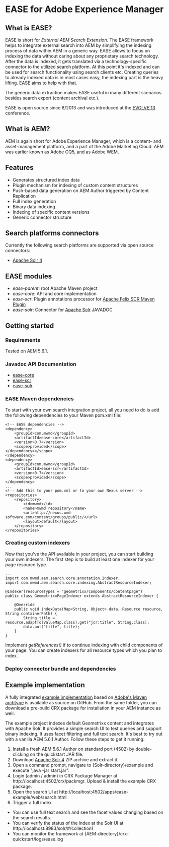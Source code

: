 EASE for Adobe Experience Manager
====


What is EASE?
----------
EASE is short for *External AEM Search Extension*. The EASE framework helps to integrate external search into AEM by simplifying the indexing process of data within AEM in a generic way. EASE allows to focus on indexing the data without
caring about any proprietary search technology. After the data is indexed, it gets translated via a technology-specific connector to the utilized search platform. At this point it's indexed
and can be used for search functionality using search clients etc. Creating queries to already indexed data is in most cases easy, the indexing part is the heavy lifting. EASE aims to help
with that. 

The generic data extraction makes EASE useful in many different scenarios besides search export (content archival etc.).

EASE is open source since 8/2013 and was introduced at the [EVOLVE'13](http://www.evolve13.com/) conference.

What is AEM?
----------
AEM is again short for Adobe Experience Manager, which is a content- and asset-management platform, and a part of the Adobe Marketing Cloud. AEM was earlier known as Adobe CQ5, and as Adobe WEM.

Features
-----------
* Generates structured index data
* Plugin mechanism for indexing of custom content structures
* Push-based data generation on AEM Author triggered by Content Replication
* Full index generation
* Binary data indexing
* Indexing of specific content versions
* Generic connector structure

Search platforms connectors
----------
Currently the following search platforms are supported via open source connectors:
* [Apache Solr 4](http://lucene.apache.org/solr/)

EASE modules
-----------

* *ease-parent*: root Apache Maven project
* *ease-core*: API and core implementation
* *ease-scr*: Plugin annotations processor for [Apache Felix SCR Maven Plugin](http://felix.apache.org/documentation/subprojects/apache-felix-maven-scr-plugin.html)
* *ease-solr*: Connector for [Apache Solr](http://lucene.apache.org/solr/) JAVADOC

Getting started
-----------

### Requirements ###

Tested on AEM 5.6.1.

### Javadoc API Documentation ###

* [ease-core](http://nexus.wmd-software.com/api/ease-core/current/)
* [ease-scr](http://nexus.wmd-software.com/api/ease-scr/current/)
* [ease-solr](http://nexus.wmd-software.com/api/ease-solr/current/)

### EASE Maven dependencies ###

To start with your own search integration project, all you need to do is add the following dependencies to your Maven pom.xml file:

	<!-- EASE dependencies -->
	<dependency>
		<groupId>com.mwmd</groupId>
		<artifactId>ease-core</artifactId>
		<version>0.7</version>
		<scope>provided</scope>
	</dependency></scope>			
	</dependency>	
	<dependency>
		<groupId>com.mwmd</groupId>
		<artifactId>ease-scr</artifactId>
		<version>0.7</version>
		<scope>provided</scope>			
	</dependency>
	...
	<!-- Add this to your pom.xml or to your own Nexus server -->
	<repositories>
        <repository>
            <id>mwmd</id>
            <name>mwmd repository</name>
            <url>http://nexus.wmd-software.com/content/groups/public/</url>
            <layout>default</layout>
        </repository>
    </repositories>
	

### Creating custom indexers ### 

Now that you've the API available in your project, you can start building your own indexers. The first step is to build at least one indexer for your page resource type. 

	...
	import com.mwmd.aem.search.core.annotation.Indexer;
	import com.mwmd.aem.search.core.indexing.AbstractResourceIndexer;

	@Indexer(resourceTypes = "geometrixx/components/contentpage")
	public class GeometrixxPageIndexer extends AbstractResourceIndexer {

		@Override
		public void indexData(Map<String, Object> data, Resource resource, String containerPath) {
			String title = resource.adaptTo(ValueMap.class).get("jcr:title", String.class);
			data.put("title", title);
		}
	}
	
Implement *getReferences()* if to continue indexing with child components of your page. You can create indexers for all resource types which you plan to index.
	
### Deploy connector bundle and dependencies ###




Example implementation
-----------

A fully integrated [example implementation](https://github.com/mwmd/ease/tree/master/example) based on [Adobe's Maven archtype](http://dev.day.com/docs/en/cq/current/core/how_to/how_to_use_the_vlttool/vlt-mavenplugin.html#multimodule-content-package-archetype)
is available as source on GitHub. From the same folder, you can download a pre-build CRX package for installation in your AEM instance as well.

The example project indexes default Geometrixx content and integrates with Apache Solr. It provides a simple search UI to test queries and support binary indexing. It uses facet filtering and full text search.
It's best to try out with a vanilla AEM 5.6.1 Author. Follow these steps to get it running:

1. Install a fresh AEM 5.6.1 Author on standard port (4502) by double-clicking on the quickstart JAR file.
1. Download [Apache Solr 4](http://lucene.apache.org/solr/) ZIP archive and extract it.
1. Open a command prompt, navigate to \{Solr-directory\}/example and execute "java -jar start.jar".
1. Login (admin / admin) in CRX Package Manager at http://localhost:4502/crx/packmgr. Upload & install the example CRX package.
1. Open the search UI at http://localhost:4502/apps/ease-example/web/search.html
1. Trigger a full index.

* You can use full text search and see the facet values changing based on the search results.
* You can verify the status of the index at the Solr UI at http://localhost:8983/solr/#/collection1
* You can monitor the framework at \{AEM-directory\}/crx-quickstart/logs/ease.log






